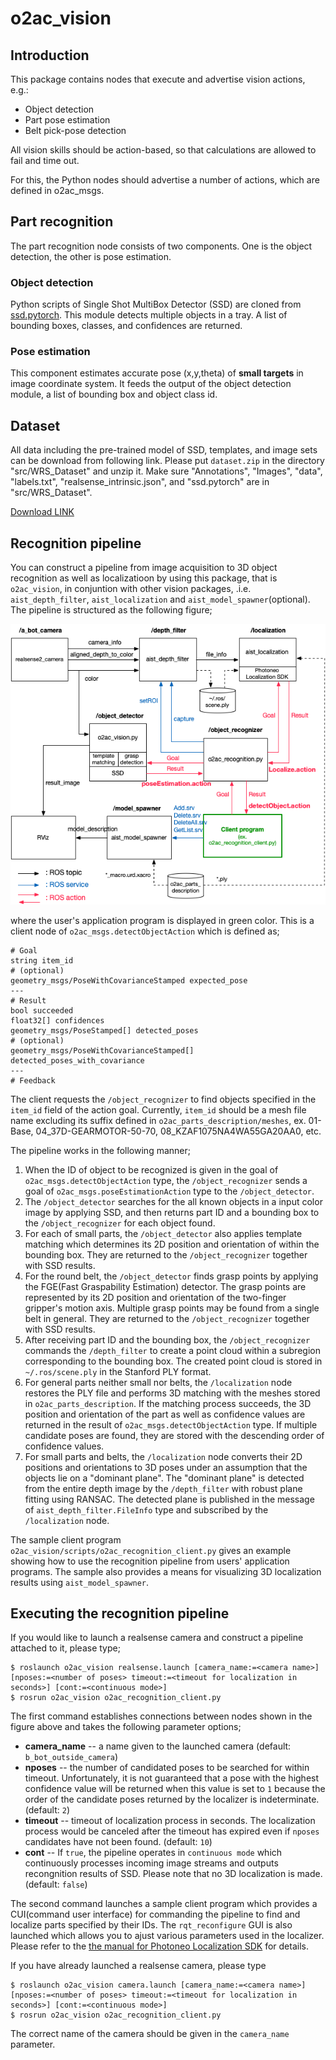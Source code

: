 o2ac_vision
===============
## Introduction

This package contains nodes that execute and advertise vision actions, e.g.:

- Object detection
- Part pose estimation
- Belt pick-pose detection

All vision skills should be action-based, so that calculations are allowed to fail and time out.

For this, the Python nodes should advertise a number of actions, which are defined in o2ac_msgs.


## Part recognition
The part recognition node consists of two components. One is the object detection, the other is pose estimation.


### Object detection
Python scripts of Single Shot MultiBox Detector (SSD) are cloned from [ssd.pytorch](https://github.com/amdegroot/ssd.pytorch).
This module detects multiple objects in a tray. A list of bounding boxes, classes, and confidences are returned.


### Pose estimation
This component estimates accurate pose (x,y,theta) of **small targets** in image coordinate system. It feeds the output of the object detection module, a list of bounding box and object class id.



## Dataset
All data including the pre-trained model of SSD, templates, and image sets can be download from following link.
Please put `dataset.zip` in the directory "src/WRS_Dataset" and unzip it.
Make sure "Annotations", "Images", "data", "labels.txt", "realsense_intrinsic.json", and "ssd.pytorch" are in "src/WRS_Dataset".

[Download LINK](https://since1954-my.sharepoint.com/:f:/g/personal/z119104_since1954_onmicrosoft_com/EjnbKhpQsTRGnJWvP5ivM9sB3IzRr7gdRk0klG6oxHJyAQ?e=A3sxj1)


## Recognition pipeline
You can construct a pipeline from image acquisition to 3D object recognition as well as localizatioon by using this package, that is `o2ac_vision`, in conjuntion with other vision packages, .i.e. `aist_depth_filter`, `aist_localization` and `aist_model_spawner`(optional).
The pipeline is structured as the following figure;

![Recognition pipeline](docs/recognition_pipeline.png)

where the user's application program is displayed in green color. This is a client node of `o2ac_msgs.detectObjectAction` which is defined as;
```
# Goal
string item_id
# (optional)
geometry_msgs/PoseWithCovarianceStamped expected_pose
---
# Result
bool succeeded
float32[] confidences
geometry_msgs/PoseStamped[] detected_poses
# (optional)
geometry_msgs/PoseWithCovarianceStamped[] detected_poses_with_covariance
---
# Feedback 
```
The client requests the `/object_recognizer` to find objects specified in the `item_id` field of the action goal. Currently, `item_id` should be a mesh file name excluding its suffix defined in `o2ac_parts_description/meshes`, ex. 01-Base, 04_37D-GEARMOTOR-50-70, 08_KZAF1075NA4WA55GA20AA0, etc.

The pipeline works in the following manner;

1. When the ID of object to be recognized is given in the goal of `o2ac_msgs.detectObjectAction` type, the `/object_recognizer` sends a goal of `o2ac_msgs.poseEstimationAction` type to the `/object_detector`.
2. The `/object_detector` searches for the all known objects in a input color image by applying SSD, and then returns part ID and a bounding box to the `/object_recognizer` for each object found.
3. For each of small parts, the `/object_detector` also applies template matching which determines its 2D position and orientation of within the bounding box. They are returned to the `/object_recognizer` together with SSD results.
4. For the round belt, the `/object_detector` finds grasp points by applying the FGE(Fast Graspability Estimation) detector. The grasp points are represented by its 2D position and orientation of the two-finger gripper's motion axis. Multiple grasp points may be found from a single belt in general. They are returned to the `/object_recognizer` together with SSD results.
5. After receiving part ID and the bounding box, the `/object_recognizer` commands the `/depth_filter` to create a point cloud within a subregion corresponding to the bounding box. The created point cloud is stored in `~/.ros/scene.ply` in the Stanford PLY format.
6. For general parts neither small nor belts, the `/localization` node restores the PLY file and performs 3D matching with the meshes stored in `o2ac_parts_description`. If the matching process succeeds, the 3D position and orientation of the part as well as confidence values are returned in the result of `o2ac_msgs.detectObjectAction` type. If multiple candidate poses are found, they are stored with the descending order of confidence values.
7. For small parts and belts, the `/localization` node converts their 2D positions and orientations to 3D poses under an assumption that the objects lie on a "dominant plane". The "dominant plane" is detected from the entire depth image by the `/depth_filter` with robust plane fitting using RANSAC. The detected plane is published in the message of `aist_depth_filter.FileInfo` type and subscribed by the `/localization` node.

The sample client program `o2ac_vision/scripts/o2ac_recognition_client.py` gives an example showing how to use the recognition pipeline from users' application programs. The sample also provides a means for visualizing 3D localization results using `aist_model_spawner`.

## Executing the recognition pipeline
If you would like to launch a realsense camera and construct a pipeline attached to it, please type;
```
$ roslaunch o2ac_vision realsense.launch [camera_name:=<camera name>] [nposes:=<number of poses> timeout:=<timeout for localization in seconds>] [cont:=<continuous mode>]
$ rosrun o2ac_vision o2ac_recognition_client.py
```
The first command establishes connections between nodes shown in the figure above and takes the following parameter options;
 - **camera_name** -- a name given to the launched camera (default: `b_bot_outside_camera`)
 - **nposes** -- the number of candidated poses to be searched for within timeout. Unfortunately, it is not guaranteed that a pose with the highest confidence value will be returned when this value is set to `1` because the order of the candidate poses returned by the localizer is indeterminate. (default: `2`)
 - **timeout** -- timeout of localization process in seconds. The localization process would be canceled after the timeout has expired even if `nposes` candidates have not been found. (default: `10`)
 - **cont** -- If `true`, the pipeline operates in `continuous mode` which continuously processes incoming image streams and outputs recongnition results of SSD. Please note that no 3D localization is made. (default: `false`)

The second command launches a sample client program which provides a CUI(command user interface) for commanding the pipeline to find and localize parts specified by their IDs. The `rqt_reconfigure` GUI is also launched which allows you to ajust various parameters used in the localizer. Please refer to the [the manual for Photoneo Localization SDK](https://photoneo.com/files/manuals/LocalizationSDK/LocalizationSDK1.3-UserManual.pdf) for details.

If you have already launched a realsense camera, please type
```
$ roslaunch o2ac_vision camera.launch [camera_name:=<camera name>] [nposes:=<number of poses> timeout:=<timeout for localization in seconds>] [cont:=<continuous mode>]
$ rosrun o2ac_vision o2ac_recognition_client.py
```
The correct name of the camera should be given in the `camera_name` parameter.